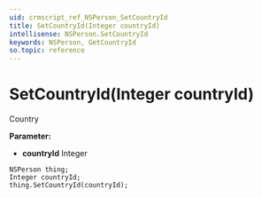 ```yaml
---
uid: crmscript_ref_NSPerson_SetCountryId
title: SetCountryId(Integer countryId)
intellisense: NSPerson.SetCountryId
keywords: NSPerson, GetCountryId
so.topic: reference
---
```


# SetCountryId(Integer countryId)

Country

**Parameter:** 
 - **countryId** Integer

```crmscript
NSPerson thing;
Integer countryId;
thing.SetCountryId(countryId);
```

